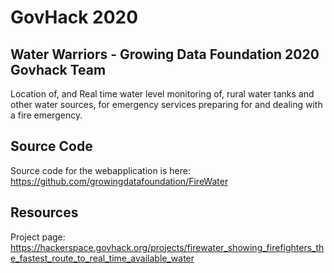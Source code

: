 # GovHack 2020


## Water Warriors - Growing Data Foundation 2020 Govhack Team

Location of, and Real time water level monitoring of, rural water tanks and other water sources, for emergency services preparing for and dealing with a fire emergency.

## Source Code

Source code for the webapplication is here: <https://github.com/growingdatafoundation/FireWater>

## Resources

Project page: <https://hackerspace.govhack.org/projects/firewater_showing_firefighters_the_fastest_route_to_real_time_available_water>

